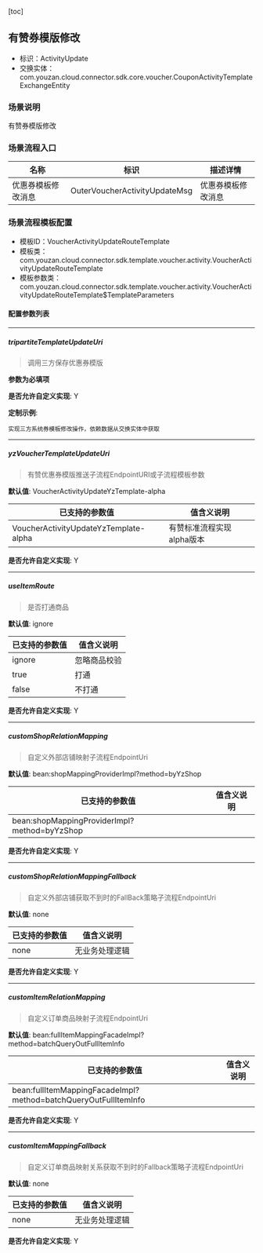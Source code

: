 [toc]

## 有赞券模版修改
- 标识：ActivityUpdate
- 交换实体：com.youzan.cloud.connector.sdk.core.voucher.CouponActivityTemplateExchangeEntity
### 场景说明
有赞券模版修改
### 场景流程入口

名称 | 标识 | 描述详情
---|---|---
优惠券模板修改消息 | OuterVoucherActivityUpdateMsg | 优惠券模板修改消息

### 场景流程模板配置
- 模板ID：VoucherActivityUpdateRouteTemplate
- 模板类：com.youzan.cloud.connector.sdk.template.voucher.activity.VoucherActivityUpdateRouteTemplate
- 模板参数类：com.youzan.cloud.connector.sdk.template.voucher.activity.VoucherActivityUpdateRouteTemplate$TemplateParameters

#### 配置参数列表

---
##### tripartiteTemplateUpdateUri
> 调用三方保存优惠券模版

**参数为必填项**


**是否允许自定义实现**: Y


**定制示例**:
```
实现三方系统券模板修改操作，依赖数据从交换实体中获取
```
---
##### yzVoucherTemplateUpdateUri
> 有赞优惠券模版推送子流程EndpointURI或子流程模板参数

**默认值**: VoucherActivityUpdateYzTemplate-alpha

已支持的参数值 | 值含义说明
---|---
VoucherActivityUpdateYzTemplate-alpha | 有赞标准流程实现alpha版本

**是否允许自定义实现**: Y

---
##### useItemRoute
> 是否打通商品

**默认值**: ignore

已支持的参数值 | 值含义说明
---|---
ignore | 忽略商品校验
true | 打通
false | 不打通

**是否允许自定义实现**: Y

---
##### customShopRelationMapping
> 自定义外部店铺映射子流程EndpointUri

**默认值**: bean:shopMappingProviderImpl?method=byYzShop

已支持的参数值 | 值含义说明
---|---
bean:shopMappingProviderImpl?method=byYzShop | 

**是否允许自定义实现**: Y

---
##### customShopRelationMappingFallback
> 自定义外部店铺获取不到时的FallBack策略子流程EndpointUri

**默认值**: none

已支持的参数值 | 值含义说明
---|---
none | 无业务处理逻辑

**是否允许自定义实现**: Y

---
##### customItemRelationMapping
> 自定义订单商品映射子流程EndpointUri

**默认值**: bean:fullItemMappingFacadeImpl?method=batchQueryOutFullItemInfo

已支持的参数值 | 值含义说明
---|---
bean:fullItemMappingFacadeImpl?method=batchQueryOutFullItemInfo | 

**是否允许自定义实现**: Y

---
##### customItemMappingFallback
> 自定义订单商品映射关系获取不到时的Fallback策略子流程EndpointUri

**默认值**: none

已支持的参数值 | 值含义说明
---|---
none | 无业务处理逻辑

**是否允许自定义实现**: Y


